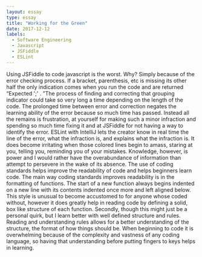 ```yaml
---
layout: essay
type: essay
title: "Working for the Green"
date: 2017-12-12
labels: 
  - Software Engineering
  - Javascript
  - JSFiddle
  - ESLint
---							
```


Using JSFiddle to code javascript is the worst. Why? Simply because of the error checking process. If a bracket, parenthesis, etc is missing its other half the only indication comes when you run the code and are returned “Expected ';' . ”The process of finding and correcting that grouping indicator could take so very long a time depending on the length of the code. The prolonged time between error and correction negates the learning ability of the error because so much time has passed. Instead all the remains is frustration, at yourself for making such a minor infraction and spending so much time fixing it and at JSFiddle for not having a way to identify the error. 
ESLint with IntelliJ lets  the creator know in real time the line of the error, what the infraction is, and explains what the infraction is. It does become irritating when those colored lines begin to amass, staring at you, telling you, reminding you of your mistakes. Knowledge, however, is power and I would rather have the overabundance of information than attempt to persevere in the wake of its absence. 
The use of coding standards helps improve the readability of code and helps beginners learn code. The main way coding standards improves readability is in the formatting of functions. The start of a new function always begins indented on a new line with its contents indented once more and left aligned below. This style is unusual to become  accustomed to for anyone whose coded without, however it does greatly help in reading code by defining a solid, box like structure of each function. Secondly, though this might just be a personal quirk, but I learn better with well defined structure and rules. Reading and understanding rules allows for a better understanding of the structure, the format of how things should be. When beginning to code it is overwhelming because of the complexity and vastness of any coding language, so having that understanding before putting fingers to keys helps in learning. 



